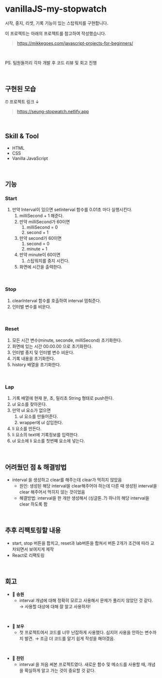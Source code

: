 # vanillaJS-my-stopwatch

시작, 중지, 리셋, 기록 기능이 있는 스탑워치를 구현합니다.

이 프로젝트는 아래의 프로젝트를 참고하여 작성했습니다.

> https://mikkegoes.com/javascript-projects-for-beginners/

<br>

PS. 팀원들끼리 각자 개발 후 코드 리뷰 및 회고 진행

<br>

## 구현된 모습

⏰ 프로젝트 링크 ↓

> https://seung-stopwatch.netlify.app

<br>

## Skill & Tool

- HTML
- CSS
- Vanilla JavaScript

<br>

## 기능

### Start

1. 만약 Interval이 있으면 setInterval 함수를 0.01초 마다 실행시킨다.
   1. milliSecond + 1 해준다.
   2. 만약 milliSecond가 60이면
      1. milliSecond = 0
      2. second + 1
   3. 만약 second가 60이면
      1. second = 0
      2. minute + 1
   4. 만약 minute이 60이면
      1. 스탑워치를 중지 시킨다.
   5. 화면에 시간을 출력한다.

<br>

### Stop

1. clearInterval 함수를 호출하여 interval 멈춰준다.
2. 인터벌 변수를 비운다.

<br>

### Reset

1. 모든 시간 변수(minute, seconde, milliSecond) 초기화한다.
2. 화면에 있는 시간 00:00.00 으로 초기화한다.
3. 인터벌 중지 및 인터벌 변수 비운다.
4. 기록 내용을 초기화한다.
5. history 배열을 초기화한다.

<br>

### Lap

1. 기록 배열에 현재 분, 초, 밀리초 String 형태로 push한다.
2. ul 요소를 찾아온다.
3. 만약 ul 요소가 없으면
   1. ul 요소를 만들어준다.
   2. wrapper에 ul 삽입한다.
4. li 요소를 만든다.
5. li 요소의 text에 기록정보를 입력한다.
6. ul 요소에 li 요소를 첫번째 요소에 넣는다.

<br>

## 어려웠던 점 & 해결방법

- interval 을 생성하고 clear를 해주는데 clear가 먹히지 않았음
  - 원인: 생성된 해당 interval을 clear해주어야 하는데 다른 때 생성된 interval을 clear 해주어서 먹히지 않는 것이었음
  - 해결방법: interval을 한 개만 생성해서 (싱글톤..?) 하나의 해당 interval을 clear 하도록 함

<br>

## 추후 리팩토링할 내용

- start, stop 버튼을 합치고, reset과 lab버튼을 합쳐서 버튼 2개가 조건에 따라 교차되면서 보여지게 제작
- React로 리팩토링

<br>

## 회고

- 👻 **승원**
  - interval 개념에 대해 정확히 모르고 사용해서 문제가 풀리지 않았던 것 같다.
    → 사용할 대상에 대해 잘 알고 사용하자!

<br>

- 🤡 **보우**
  - 첫 프로젝트여서 코드를 너무 난잡하게 사용했다. 심지어 사용을 안하는 변수까지 발견.
    → 조금 더 코드를 알기 쉽게 작성을 해야겠음.

<br>

- 🙉 **찬민**
  - interval 을 처음 써본 프로젝트였다.
    새로운 함수 및 메소드를 사용할 때, 개념을 확실하게 알고 가는 것이 중요할 것 같다.
